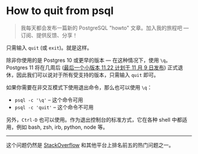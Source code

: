 # How to quit from psql

>我每天都会发布一篇新的 PostgreSQL "howto" 文章。加入我的旅程吧 — 订阅、提供反馈、分享！

只需输入 `quit` (或 `exit`)。就是这样。

除非你使用的是 Postgres 10 或更早的版本 — 在这种情况下，使用 `\q`。Postgres 11 将在几周后 ([最后一个小版本 11.22 计划于 11 月 9 日发布](https://www.postgresql.org/support/versioning/)) 正式退休，因此我们可以说对于所有受支持的版本，只需输入 `quit` 即可。

如果你需要在非交互模式下使用退出命令，那么也可以使用 `\q`：

- `psql -c '\q'`  – 这个命令可用
- `psql -c 'quit'`  – 这个命令不可用

另外，`Ctrl-D` 也可以使用。作为退出控制台的标准方式，它在各种 shell 中都适用，例如 bash, zsh, irb, python, node 等。

---

这个问题仍然是 [StackOverflow](https://stackoverflow.com/questions/9463318/how-to-exit-from-postgresql-command-line-utility-psql) 和其他平台上排名前五的热门问题之一。
